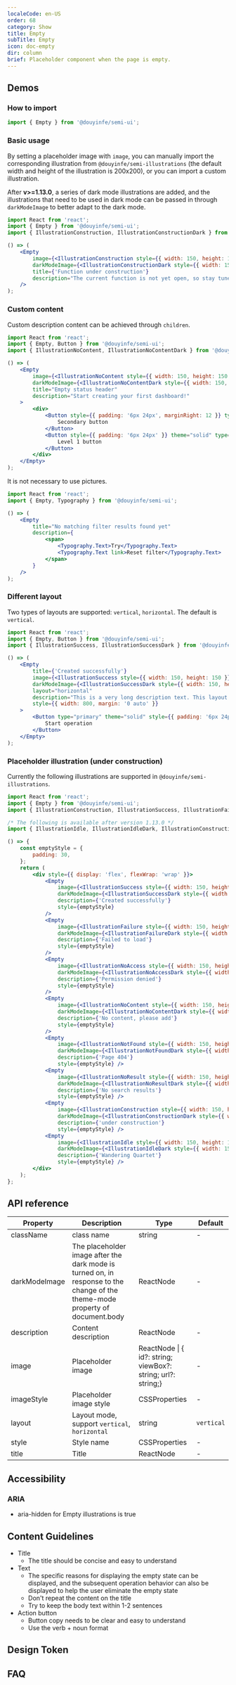```yaml
---
localeCode: en-US
order: 68
category: Show
title: Empty
subTitle: Empty
icon: doc-empty
dir: column
brief: Placeholder component when the page is empty.
---
```


## Demos

### How to import

```jsx import
import { Empty } from '@douyinfe/semi-ui';
```

### Basic usage

By setting a placeholder image with `image`, you can manually import the corresponding illustration from `@douyinfe/semi-illustrations` (the default width and height of the illustration is 200x200), or you can import a custom illustration.

After **v>=1.13.0**, a series of dark mode illustrations are added, and the illustrations that need to be used in dark mode can be passed in through `darkModeImage` to better adapt to the dark mode.

```jsx live=true dir="column"
import React from 'react';
import { Empty } from '@douyinfe/semi-ui';
import { IllustrationConstruction, IllustrationConstructionDark } from '@douyinfe/semi-illustrations';

() => (
    <Empty
        image={<IllustrationConstruction style={{ width: 150, height: 150 }} />}
        darkModeImage={<IllustrationConstructionDark style={{ width: 150, height: 150 }} />}
        title={'Function under construction'}
        description="The current function is not yet open, so stay tuned."
    />
);
```

### Custom content

Custom description content can be achieved through `children`.

```jsx live=true dir="column"
import React from 'react';
import { Empty, Button } from '@douyinfe/semi-ui';
import { IllustrationNoContent, IllustrationNoContentDark } from '@douyinfe/semi-illustrations';

() => (
    <Empty
        image={<IllustrationNoContent style={{ width: 150, height: 150 }} />}
        darkModeImage={<IllustrationNoContentDark style={{ width: 150, height: 150 }} />}
        title="Empty status header"
        description="Start creating your first dashboard!"
    >
        <div>
            <Button style={{ padding: '6px 24px', marginRight: 12 }} type="primary">
                Secondary button
            </Button>
            <Button style={{ padding: '6px 24px' }} theme="solid" type="primary">
                Level 1 button
            </Button>
        </div>
    </Empty>
);
```

It is not necessary to use pictures.

```jsx live=true dir="column"
import React from 'react';
import { Empty, Typography } from '@douyinfe/semi-ui';

() => (
    <Empty
        title="No matching filter results found yet"
        description={
            <span>
                <Typography.Text>Try</Typography.Text>
                <Typography.Text link>Reset filter</Typography.Text>
            </span>
        }
    />
);
```

### Different layout

Two types of layouts are supported: `vertical`, `horizontal`. The default is `vertical`.

```jsx live=true dir="column"
import React from 'react';
import { Empty, Button } from '@douyinfe/semi-ui';
import { IllustrationSuccess, IllustrationSuccessDark } from '@douyinfe/semi-illustrations';

() => (
    <Empty
        title={'Created successfully'}
        image={<IllustrationSuccess style={{ width: 150, height: 150 }} />}
        darkModeImage={<IllustrationSuccessDark style={{ width: 150, height: 150 }} />}
        layout="horizontal"
        description="This is a very long description text. This layout is recommended when the text is too long. This is a very long description text. This layout is recommended when the text is too long. This is a very long description text. This layout is recommended when the text is too long."
        style={{ width: 800, margin: '0 auto' }}
    >
        <Button type="primary" theme="solid" style={{ padding: '6px 24px' }}>
            Start operation
        </Button>
    </Empty>
);
```

### Placeholder illustration (under construction)

Currently the following illustrations are supported in `@douyinfe/semi-illustrations`.

```jsx live=true dir="column"
import React from 'react';
import { Empty } from '@douyinfe/semi-ui';
import { IllustrationConstruction, IllustrationSuccess, IllustrationFailure, IllustrationNoAccess, IllustrationNoContent, IllustrationNotFound, IllustrationNoResult } from '@douyinfe/semi-illustrations';

/* The following is available after version 1.13.0 */
import { IllustrationIdle, IllustrationIdleDark, IllustrationConstructionDark, IllustrationSuccessDark, IllustrationFailureDark, IllustrationNoAccessDark, IllustrationNoContentDark, IllustrationNotFoundDark, IllustrationNoResultDark } from '@douyinfe/semi-illustrations';

() => {
    const emptyStyle = {
        padding: 30,
    };
    return (
        <div style={{ display: 'flex', flexWrap: 'wrap' }}>
            <Empty
                image={<IllustrationSuccess style={{ width: 150, height: 150 }} />}
                darkModeImage={<IllustrationSuccessDark style={{ width: 150, height: 150 }} />}
                description={'Created successfully'}
                style={emptyStyle}
            />
            <Empty
                image={<IllustrationFailure style={{ width: 150, height: 150 }} />}
                darkModeImage={<IllustrationFailureDark style={{ width: 150, height: 150 }} />}
                description={'Failed to load'}
                style={emptyStyle}
            />
            <Empty
                image={<IllustrationNoAccess style={{ width: 150, height: 150 }} />}
                darkModeImage={<IllustrationNoAccessDark style={{ width: 150, height: 150 }} />}
                description={'Permission denied'}
                style={emptyStyle}
            />
            <Empty
                image={<IllustrationNoContent style={{ width: 150, height: 150 }} />}
                darkModeImage={<IllustrationNoContentDark style={{ width: 150, height: 150 }} />}
                description={'No content, please add'}
                style={emptyStyle}
            />
            <Empty
                image={<IllustrationNotFound style={{ width: 150, height: 150 }} />}
                darkModeImage={<IllustrationNotFoundDark style={{ width: 150, height: 150 }} />}
                description={'Page 404'}
                style={emptyStyle} />
            <Empty
                image={<IllustrationNoResult style={{ width: 150, height: 150 }} />}
                darkModeImage={<IllustrationNoResultDark style={{ width: 150, height: 150 }} />}
                description={'No search results'}
                style={emptyStyle} />
            <Empty
                image={<IllustrationConstruction style={{ width: 150, height: 150 }} />}
                darkModeImage={<IllustrationConstructionDark style={{ width: 150, height: 150 }} />}
                description={'under construction'}
                style={emptyStyle} />
            <Empty
                image={<IllustrationIdle style={{ width: 150, height: 150 }} />}
                darkModeImage={<IllustrationIdleDark style={{ width: 150, height: 150 }} />}
                description={'Wandering Quartet'}
                style={emptyStyle} />
        </div>
    );
};
```

## API reference

| Property | Description | Type | Default |
| --- | --- | --- | --- |
| className | class name | string |-|
| darkModeImage | The placeholder image after the dark mode is turned on, in response to the change of the theme-mode property of document.body | ReactNode |-|
| description | Content description | ReactNode |-|
| image | Placeholder image | ReactNode \| { id?: string; viewBox?: string; url?: string;} |-|
| imageStyle | Placeholder image style | CSSProperties |-|
| layout | Layout mode, support `vertical`, `horizontal` | string | `vertical` |
| style | Style name | CSSProperties |-|
| title | Title | ReactNode |-|

## Accessibility

### ARIA

- aria-hidden for Empty illustrations is true

## Content Guidelines

- Title
  - The title should be concise and easy to understand
- Text
  - The specific reasons for displaying the empty state can be displayed, and the subsequent operation behavior can also be displayed to help the user eliminate the empty state
  - Don't repeat the content on the title
  - Try to keep the body text within 1-2 sentences
- Action button
  - Button copy needs to be clear and easy to understand
  - Use the verb + noun format

## Design Token

<DesignToken/>

## FAQ
